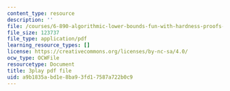 ```yaml
---
content_type: resource
description: ''
file: /courses/6-890-algorithmic-lower-bounds-fun-with-hardness-proofs-fall-2014/a9b1835abd1e8ba93fd17587a722b0c9_7d73E1DiH0w.pdf
file_size: 123737
file_type: application/pdf
learning_resource_types: []
license: https://creativecommons.org/licenses/by-nc-sa/4.0/
ocw_type: OCWFile
resourcetype: Document
title: 3play pdf file
uid: a9b1835a-bd1e-8ba9-3fd1-7587a722b0c9
---
```

